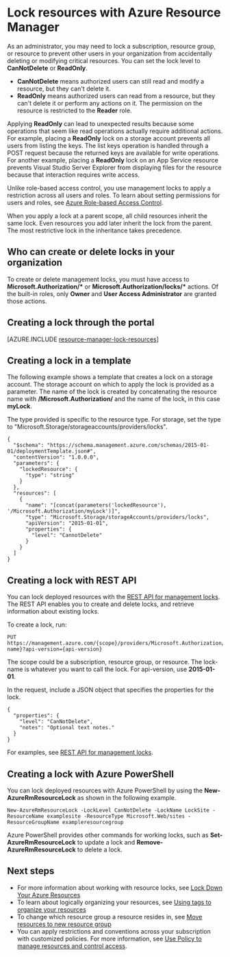 <properties 
	pageTitle="Lock Resources with Resource Manager | Azure" 
	description="Prevent users from updating or deleting certain resources by applying a restriction to all users and roles." 
	services="azure-resource-manager" 
	documentationCenter="" 
	authors="tfitzmac" 
	manager="timlt" 
	editor="tysonn"/>

<tags 
	ms.service="azure-resource-manager" 
	ms.workload="multiple" 
	ms.tgt_pltfrm="na" 
	ms.devlang="na" 
	ms.topic="article" 
	ms.date="08/15/2016" 
	ms.author="tomfitz"/>

# Lock resources with Azure Resource Manager

As an administrator, you may need to lock a subscription, resource group, or resource to prevent other users in your organization from accidentally deleting or modifying critical resources. 
You can set the lock level to **CanNotDelete** or **ReadOnly**. 

- **CanNotDelete** means authorized users can still read and modify a resource, but they can't delete it. 
- **ReadOnly** means authorized users can read from a resource, but they can't delete it or perform any actions on it. The permission on the resource is restricted to the **Reader** role. 

Applying **ReadOnly** can lead to unexpected results because some operations that seem like read operations actually require additional actions. For example, placing a **ReadOnly** lock on a storage account prevents all users from listing the keys. The list keys operation is handled through a POST request because the returned keys are available for write operations. For another example, placing a **ReadOnly** lock on an App Service resource prevents Visual Studio Server Explorer from displaying files for the resource because that interaction requires write access.

Unlike role-based access control, you use management locks to apply a restriction across all users and roles. To learn about setting permissions for users and roles, see 
[Azure Role-based Access Control](/documentation/articles/role-based-access-control-configure/).

When you apply a lock at a parent scope, all child resources inherit the same lock. Even resources you add later inherit the lock from the parent. The most restrictive lock in the inheritance takes precedence.

## Who can create or delete locks in your organization

To create or delete management locks, you must have access to **Microsoft.Authorization/\*** or **Microsoft.Authorization/locks/\*** actions. Of the built-in roles, only **Owner** and **User Access Administrator** are granted those actions.

## Creating a lock through the portal

[AZURE.INCLUDE [resource-manager-lock-resources](../includes/resource-manager-lock-resources.md)]

## Creating a lock in a template

The following example shows a template that creates a lock on a storage account. The storage account on which to apply the lock is provided as a parameter. The name of the lock is created by concatenating the resource name with **/Microsoft.Authorization/** and the name of the lock, in this case **myLock**.

The type provided is specific to the resource type. For storage, set the type to "Microsoft.Storage/storageaccounts/providers/locks".

    {
      "$schema": "https://schema.management.azure.com/schemas/2015-01-01/deploymentTemplate.json#",
      "contentVersion": "1.0.0.0",
      "parameters": {
        "lockedResource": {
          "type": "string"
        }
      },
      "resources": [
        {
          "name": "[concat(parameters('lockedResource'), '/Microsoft.Authorization/myLock')]",
          "type": "Microsoft.Storage/storageAccounts/providers/locks",
          "apiVersion": "2015-01-01",
          "properties": {
            "level": "CannotDelete"
          }
        }
      ]
    }

## Creating a lock with REST API

You can lock deployed resources with the [REST API for management locks](https://msdn.microsoft.com/zh-cn/library/azure/mt204563.aspx). The REST API enables you to create and delete locks, and 
retrieve information about existing locks.

To create a lock, run:

    PUT https://management.azure.com/{scope}/providers/Microsoft.Authorization/locks/{lock-name}?api-version={api-version}

The scope could be a subscription, resource group, or resource. The lock-name is whatever you want to call the lock. For api-version, use **2015-01-01**.

In the request, include a JSON object that specifies the properties for the lock.

    {
      "properties": {
        "level": "CanNotDelete",
        "notes": "Optional text notes."
      }
    } 

For examples, see [REST API for management locks](https://msdn.microsoft.com/zh-cn/library/azure/mt204563.aspx).

## Creating a lock with Azure PowerShell

You can lock deployed resources with Azure PowerShell by using the **New-AzureRmResourceLock** as shown in the following example.

    New-AzureRmResourceLock -LockLevel CanNotDelete -LockName LockSite -ResourceName examplesite -ResourceType Microsoft.Web/sites -ResourceGroupName exampleresourcegroup

Azure PowerShell provides other commands for working locks, such as **Set-AzureRmResourceLock** to update a lock and **Remove-AzureRmResourceLock** to delete a lock.

## Next steps

- For more information about working with resource locks, see [Lock Down Your Azure Resources](http://blogs.msdn.com/b/cloud_solution_architect/archive/2015/06/18/lock-down-your-azure-resources.aspx)
- To learn about logically organizing your resources, see [Using tags to organize your resources](/documentation/articles/resource-group-using-tags/)
- To change which resource group a resource resides in, see [Move resources to new resource group](/documentation/articles/resource-group-move-resources/)
- You can apply restrictions and conventions across your subscription with customized policies. For more information, see [Use Policy to manage resources and control access](/documentation/articles/resource-manager-policy/).
